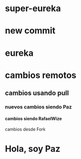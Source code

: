 # super-eureka
# new commit
# eureka
# cambios remotos
## cambios usando pull
### nuevos cambios siendo Paz
#### cambios siendo RafaelWize
cambios desde Fork
# Hola, soy Paz